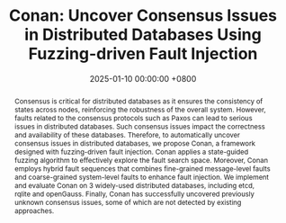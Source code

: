 ---
title:          "Conan: Uncover Consensus Issues in Distributed Databases Using Fuzzing-driven Fault Injection"
date:           2025-01-10 00:00:00 +0800
selected:       false
pub:            >-
                In IEEE International Conference on Software Analysis, Evolution and Reengineering
pub_pre:        >-
                <span class="badge badge-pill badge-custom badge-success">SANER'25 (CCF B)</span>
# <span class="badge badge-pill badge-custom badge-info">FSE'24</span>
# pub_post:       'Under review.'
# pub_last:       '🏆 <span style="color:red"><b>Best Paper Award</b></span>'
abstract: >-
    Consensus is critical for distributed databases as it ensures the consistency of states across nodes, reinforcing the robustness of the overall system. However, faults related to the consensus protocols such as Paxos can lead to serious issues in distributed databases. Such consensus issues impact the correctness and availability of these databases. Therefore, to automatically uncover consensus issues in distributed databases, we propose Conan, a framework designed with fuzzing-driven fault injection. Conan applies a state-guided fuzzing algorithm to effectively explore the fault search space. Moreover, Conan employs hybrid fault sequences that combines fine-grained message-level faults and coarse-grained system-level faults to enhance fault injection. We implement and evaluate Conan on 3 widely-used distributed databases, including etcd, rqlite and openGauss. Finally, Conan has successfully uncovered previously unknown consensus issues, some of which are not detected by existing approaches.
# cover:          assets/images/covers/Prism-cover.png
authors:
  - Haojia Huang
  - Pengfei Chen†
  - Guangba Yu
  - Haiyu Huang
  - Jia Chang
  - Jun Li
  - Jian Han

links:
  Paper: https://yuxiaoba.github.io/files/Saner25/conan.pdf
  Project: https://github.com/huanghj78/conan
  DOI: https://doi.org/10.1109/SANER64311.2025.00073
  BibTex: https://yuxiaoba.github.io/files/Saner25/conan-bibtex.txt
---